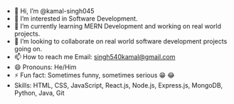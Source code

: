 - 👋 Hi, I’m @kamal-singh045
- 👀 I’m interested in Software Development.
- 🌱 I’m currently learning MERN Development and working on real world projects.
- 💞️ I’m looking to collaborate on real world software development projects going on.
- 📫 How to reach me Email: singh540kamal@gmail.com
- 😄 Pronouns: He/Him
- ⚡ Fun fact: Sometimes funny, sometimes serious 😁 😂
- Skills: HTML, CSS, JavaScript, React.js, Node.js, Express.js, MongoDB, Python, Java, Git

<!---
kamal-singh-itobuz/kamal-singh-itobuz is a ✨ special ✨ repository because its `README.md` (this file) appears on your GitHub profile.
You can click the Preview link to take a look at your changes.
--->
